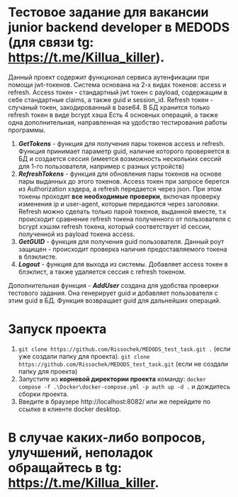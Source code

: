 # Тестовое задание для вакансии junior backend developer в MEDODS (для связи tg: https://t.me/Killua_killer).
Данный проект содержит функционал сервиса аутенфикации при помощи jwt-токенов. Система основана на 2-х видах токенов: access и refresh. Access токен - стандартный jwt токен с payload, содержащим в себе стандартные claims, а также guid и session_id. Refresh токен - случаный токен, закодированный в base64. В БД хранится только refresh токен в виде bcrypt хэша
Есть 4 основных операций, а также одна дополнительная, направленная на удобство тестирования работы программы.  
1. ***GetTokens*** - функция для получения пары токенов access и refresh. Функция принимает параметр guid, наличие которого проверяется в БД и создается сессия (имеется возможность нескольких сессий для 1-го пользователя, например с разных устройств)
2. ***RefreshTokens*** - функция для обновления пары токенов на основе пары выданных до этого токенов. Access токен при запросе берется из Authorization хэдера, а refresh передается через json. При этом токены проходят **все необходимые проверки**, включая проверку изменения ip и user-agent, которые передаются через заголовки. Refresh можно сделать только парой токенов, выданной вместе, т.к происходит сравнение refresh токена полученного от пользователя с bcrypt хэшэм refresh токена, который соответствует id сессии, полученной из payload токена access.
3. ***GetGUID*** - функция для получения guid пользователя. Данный роут защищен - происходит проверка наличия предоставляемого токена в блэклисте.
4. ***Logout*** - функция для выхода из системы. Добавляет access токен в блэклист, а также удаляется сессия с refresh токеном.
   
Дополнительная функция - ***AddUser*** создана для удобства проверки тестового задания. Она генерирует guid и добавляет пользователя с этим guid в БД. Функция возвращает guid для дальнейших операций. 

# Запуск проекта
1. `git clone https://github.com/Rissochek/MEDODS_test_task.git .` (если уже создали папку для проекта). `git clone https://github.com/Rissochek/MEDODS_test_task.git` (если не создали папку для проекта)
2. Запустите из **корневой директории проекта** команду: `docker compose -f .\Docker\docker-compose.yml -p auth up -d .` и дождитесь сборки проекта.
3. Введите в браузере http://localhost:8082/ или же перейдите по ссылке в клиенте docker desktop.

# В случае каких-либо вопросов, улучшений, неполадок обращайтесь в tg: https://t.me/Killua_killer.
